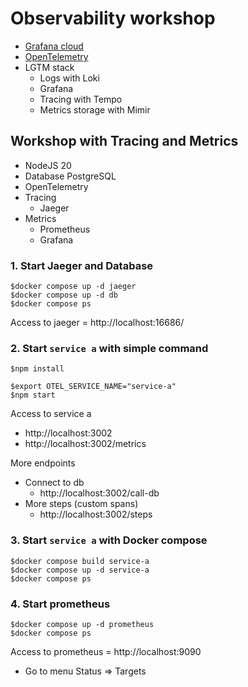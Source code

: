 # Observability workshop
* [Grafana cloud](https://grafana.com/docs/grafana-cloud/)
* [OpenTelemetry](https://opentelemetry.io/)
* LGTM stack
  * Logs with Loki
  * Grafana
  * Tracing with Tempo
  * Metrics storage with Mimir

## Workshop with Tracing and Metrics
* NodeJS 20
* Database PostgreSQL
* OpenTelemetry
* Tracing
  * Jaeger
* Metrics
  * Prometheus
  * Grafana

### 1. Start Jaeger and Database
```
$docker compose up -d jaeger
$docker compose up -d db
$docker compose ps
```
Access to jaeger = http://localhost:16686/

### 2. Start `service a` with simple command
```
$npm install

$export OTEL_SERVICE_NAME="service-a"
$npm start
```

Access to service a
* http://localhost:3002
* http://localhost:3002/metrics

More endpoints
* Connect to db
  * http://localhost:3002/call-db
* More steps (custom spans)
  * http://localhost:3002/steps

### 3. Start `service a` with Docker compose
```
$docker compose build service-a
$docker compose up -d service-a
$docker compose ps
```

### 4. Start prometheus
```
$docker compose up -d prometheus
$docker compose ps
```

Access to prometheus = http://localhost:9090
* Go to menu Status => Targets